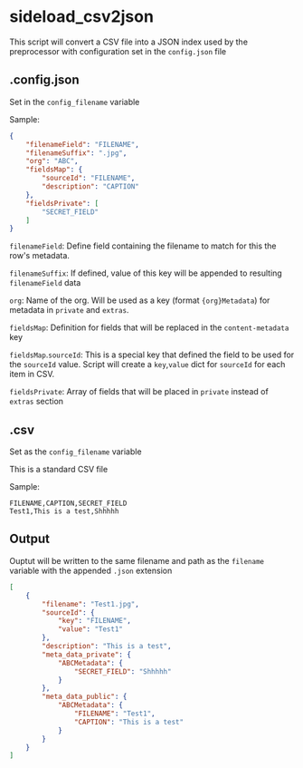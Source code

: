 # sideload_csv2json

This script will convert a CSV file into a JSON index used by the preprocessor with configuration set in the `config.json` file


## .config.json
Set in the `config_filename` variable

Sample:
```json
{
    "filenameField": "FILENAME", 
    "filenameSuffix": ".jpg", 
    "org": "ABC",
    "fieldsMap": {
        "sourceId": "FILENAME",
        "description": "CAPTION"
    },
    "fieldsPrivate": [
        "SECRET_FIELD"
    ]
}
```

`filenameField`: Define field containing the filename to match for this the row's metadata.

`filenameSuffix`: If defined, value of this key will be appended to resulting `filenameField` data

`org`: Name of the org. Will be used as a key (format `{org}Metadata`) for metadata in `private` and `extras`. 

`fieldsMap`: Definition for fields that will be replaced in the `content-metadata` key

`fieldsMap`.`sourceId`: This is a special key that defined the field to be used for the `sourceId` value. Script will create a  `key`,`value` dict for `sourceId` for each item in CSV.

`fieldsPrivate`: Array of fields that will be placed in `private` instead of `extras` section

## .csv
Set as the `config_filename` variable

This is a standard CSV file

Sample:
```
FILENAME,CAPTION,SECRET_FIELD
Test1,This is a test,Shhhhh
```

## Output

Ouptut will be written to the same filename and path as the `filename` variable with the appended `.json` extension

```json
[
    {
        "filename": "Test1.jpg",
        "sourceId": {
            "key": "FILENAME",
            "value": "Test1"
        },
        "description": "This is a test",
        "meta_data_private": {
            "ABCMetadata": {
                "SECRET_FIELD": "Shhhhh"
            }
        },
        "meta_data_public": {
            "ABCMetadata": {
                "FILENAME": "Test1",
                "CAPTION": "This is a test"
            }
        }
    }
]
```